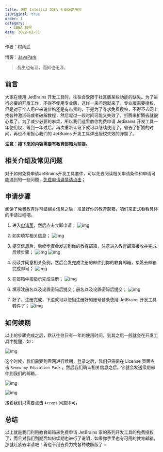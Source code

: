 ```yaml
---
title: 白嫖 IntelliJ IDEA 专业版使用权
isOriginal: true
order: 1
category:
  - IDEA 教程
date: 2022-02-01
---
```


作者：村雨遥

博客：[JavaPark](https://cunyu1943.github.io/JavaPark)

>   吾生也有涯，而知也无涯。

## 前言



大家在使用 JetBrains 开发工具时，往往会受限于社区版某些功能的缺失。为了进行必要的开发工作，不得不使用专业版，这样一来问题就来了。专业版需要授权，但是对于个人用户来说价格还是有点贵的，于是为了寻求免费授权，不得不去网上找各种激活码或者破解教程，然后呢过一段时间可能又失效了，折腾来折腾去就很心累了。为了减少必要的麻烦，所以我们这里教你免费申请 JetBrains 开发工具一年使用权，等到一年过后，再次重新认证下就可以继续使用了，省去了折腾的时间，再也不用担心我们的 JetBrains 开发工具弹出授权失效的弹窗了。



**注意：接下来的内容需要有教育邮箱为前提。**



## 相关介绍及常见问题



对于如何免费申请JetBrains开发工具套件，可以先去阅读相关申请条件和申请可能遇到的一些问题，[免费申请详情请点击](https://www.jetbrains.com/zh-cn/community/education/?_ga=2.100493086.1068267370.1584595992-1646227051.1584503956#students)；



## 申请步骤



阅读了免费教育许可证相关信息之后，准备好你的教育邮箱，咱们来正式看看具体的申请过程吧。



1.   进入[申请页](https://www.jetbrains.com/zh-cn/community/education/?_ga=2.100493086.1068267370.1584595992-1646227051.1584503956#students)，然后点击立即申请；
    ![img](https://imgconvert.csdnimg.cn/aHR0cHM6Ly9jZG4uanNkZWxpdnIubmV0L2doL2N1bnl1MTk0My9pbWFnZS1ob3N0aW5nLWZvci1ibG9nL2ltZ3NXaW4yMDIwMDMxOTEzNDAxMS5wbmc?x-oss-process=image/format,png) 
2.   如实填写相关信息；
    ![img](https://imgconvert.csdnimg.cn/aHR0cHM6Ly9jZG4uanNkZWxpdnIubmV0L2doL2N1bnl1MTk0My9pbWFnZS1ob3N0aW5nLWZvci1ibG9nL2ltZ3NXaW4yMDIwMDMxOTEzNDEzNC5wbmc?x-oss-process=image/format,png) 

1.   提交信息后，后续步骤会发送到你的教育邮箱，注意进入教育邮箱接收并完成后续步骤；
    ![img](https://imgconvert.csdnimg.cn/aHR0cHM6Ly9jZG4uanNkZWxpdnIubmV0L2doL2N1bnl1MTk0My9pbWFnZS1ob3N0aW5nLWZvci1ibG9nL2ltZ3NXaW4yMDIwMDMxOTEzNDcyMC5wbmc?x-oss-process=image/format,png)
    ![img](https://imgconvert.csdnimg.cn/aHR0cHM6Ly9jZG4uanNkZWxpdnIubmV0L2doL2N1bnl1MTk0My9pbWFnZS1ob3N0aW5nLWZvci1ibG9nL2ltZ3NXaW4yMDIwMDMxOTE0MDMwNy5wbmc?x-oss-process=image/format,png) 
2.   阅读并同意相关条例，然后会发完成注册的邮件到你的教育邮箱，接着去邮箱完成即可；
    ![img](https://imgconvert.csdnimg.cn/aHR0cHM6Ly9jZG4uanNkZWxpdnIubmV0L2doL2N1bnl1MTk0My9pbWFnZS1ob3N0aW5nLWZvci1ibG9nL2ltZ3NXaW4yMDIwMDMxOTEzNTgzNy5wbmc?x-oss-process=image/format,png) 

1.   在邮箱中按指示完成注册；
    ![img](https://imgconvert.csdnimg.cn/aHR0cHM6Ly9jZG4uanNkZWxpdnIubmV0L2doL2N1bnl1MTk0My9pbWFnZS1ob3N0aW5nLWZvci1ibG9nL2ltZ3NXaW4yMDIwMDMxOTE0MDA1NC5wbmc?x-oss-process=image/format,png) 
2.   填写注册名以及设置密码后提交；册名以及设置密码后提交；
    ![img](https://imgconvert.csdnimg.cn/aHR0cHM6Ly9jZG4uanNkZWxpdnIubmV0L2doL2N1bnl1MTk0My9pbWFnZS1ob3N0aW5nLWZvci1ibG9nL2ltZ3NXaW4yMDIwMDMxOTE0MDQyMy5wbmc?x-oss-process=image/format,png) 

1.   好了，注册完成，下边就可以使用注册好的账号登录使用 JetBrains 开发工具套件了；
    ![img](https://imgconvert.csdnimg.cn/aHR0cHM6Ly9jZG4uanNkZWxpdnIubmV0L2doL2N1bnl1MTk0My9pbWFnZS1ob3N0aW5nLWZvci1ibG9nL2ltZ3NXaW4yMDIwMDMxOTE0MDcyNS5wbmc?x-oss-process=image/format,png) 



## 如何续期



以上的步骤完成之后，默认往往只有一年的使用时间，到其之后一般就会在开发工具中提醒，如：



![img](https://img-blog.csdnimg.cn/20200616231631232.png)



这个时候，我们需要到官网进行续期，登录之后，我们只需要在 License 页面点击 `Renew my Education Pack` ，然后我们确认相关信息之后，它就会发送续期邮件到我们的邮箱。



![img](https://cdn.jsdelivr.net/gh/cunyu1943/blog-imgs@main//blog/image-20210929143134739.png)



![img](https://cdn.jsdelivr.net/gh/cunyu1943/blog-imgs@main//blog/image-20210929143855399.png)



接着我们只需要点击 `Accept` 同意即可。



## 总结



以上就是我们利用教育邮箱来免费申请 JetBrains 家的系列开发工具的免费授权了，而且对我们到期后如何续期也进行了说明，如果你手里也有可用的教育邮箱，那就赶紧去申请吧！再也不用去费力找各种破解版了 ~
